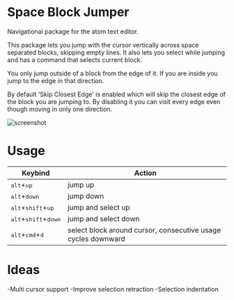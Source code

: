 # Space Block Jumper

Navigational package for the atom text editor.

This package lets you jump with the cursor vertically across space separated blocks, skipping empty lines. It also lets you select while jumping and has a command that selects current block.

You only jump outside of a block from the edge of it. If you are inside you jump to the edge in that direction.

By default 'Skip Closest Edge' is enabled which will skip the closest edge of the block you are jumping to.
By disabling it you can visit every edge even though moving in only one direction.

![screenshot](http://i.imgur.com/VZk2uX4.gif)

# Usage
Keybind | Action
------- | ------
<kbd>alt</kbd>+<kbd>up</kbd> | jump up
<kbd>alt</kbd>+<kbd>down</kbd> | jump down
<kbd>alt</kbd>+<kbd>shift</kbd>+<kbd>up</kbd> | jump and select up
<kbd>alt</kbd>+<kbd>shift</kbd>+<kbd>down</kbd> | jump and select down
<kbd>alt</kbd>+<kbd>cmd</kbd>+<kbd>d</kbd> | select block around cursor, consecutive usage cycles downward

# Ideas
-Multi cursor support
-Improve selection retraction
-Selection indentation
